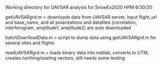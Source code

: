 Working directory for UAVSAR analysis for SnowEx2020
HPM  6/30/20

getUAVSARgrd.m = downloads data from UAVSAR server.  Input flight_url and base_name, and all polarizations and datafiles (correlation, interferogram, amplitude1, amplitude2) are auto downloaded

batchDownloadData.m = script to dump data using getUAVSARgrd.m for several sites and flights

readUAVSARgrd.m = loads binary data into matlab, converts to UTM, creates northing/easting vectors; still needs some testing






